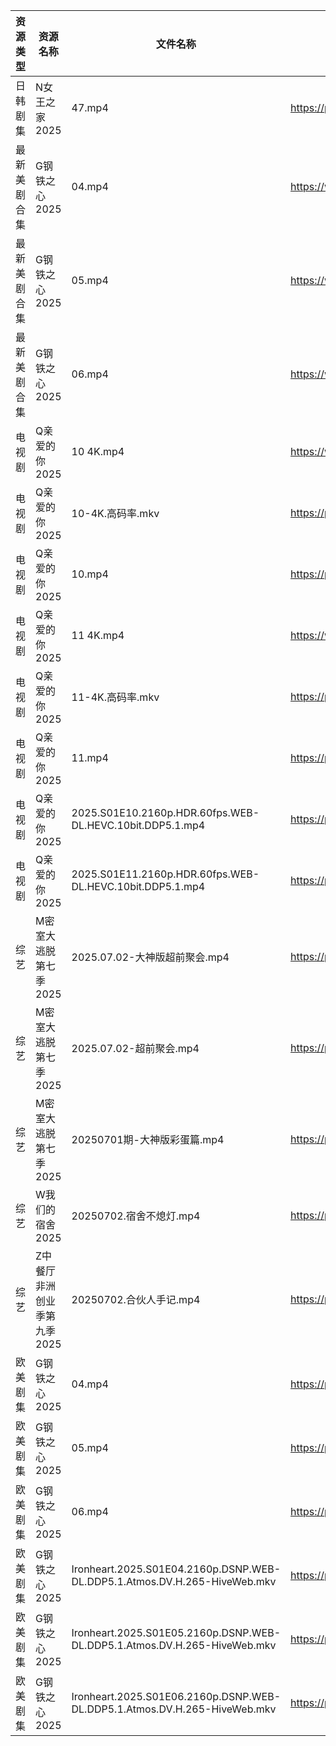 | 资源类型   | 资源名称             | 文件名称                                                                      | 分享链接                                 | 更新时间                |
| ------ | ---------------- | ------------------------------------------------------------------------- | ------------------------------------ | ------------------- |
| 日韩剧集   | N女王之家2025        | 47.mp4                                                                    | https://pan.quark.cn/s/a85463f38f49  | 2025-07-02 16:29:14 |
| 最新美剧合集 | G钢铁之心2025        | 04.mp4                                                                    | https://www.alipan.com/s/M1nx8oyrCJB | 2025-07-02 18:03:23 |
| 最新美剧合集 | G钢铁之心2025        | 05.mp4                                                                    | https://www.alipan.com/s/M1nx8oyrCJB | 2025-07-02 18:03:22 |
| 最新美剧合集 | G钢铁之心2025        | 06.mp4                                                                    | https://www.alipan.com/s/M1nx8oyrCJB | 2025-07-02 18:03:22 |
| 电视剧    | Q亲爱的你2025        | 10 4K.mp4                                                                 | https://www.alipan.com/s/MprfDaHXNYu | 2025-07-02 18:03:35 |
| 电视剧    | Q亲爱的你2025        | 10-4K.高码率.mkv                                                             | https://pan.quark.cn/s/1daa10912099  | 2025-07-02 16:30:24 |
| 电视剧    | Q亲爱的你2025        | 10.mp4                                                                    | https://pan.quark.cn/s/1daa10912099  | 2025-07-02 16:30:41 |
| 电视剧    | Q亲爱的你2025        | 11 4K.mp4                                                                 | https://www.alipan.com/s/MprfDaHXNYu | 2025-07-02 18:03:35 |
| 电视剧    | Q亲爱的你2025        | 11-4K.高码率.mkv                                                             | https://pan.quark.cn/s/1daa10912099  | 2025-07-02 16:30:19 |
| 电视剧    | Q亲爱的你2025        | 11.mp4                                                                    | https://pan.quark.cn/s/1daa10912099  | 2025-07-02 16:30:38 |
| 电视剧    | Q亲爱的你2025        | 2025.S01E10.2160p.HDR.60fps.WEB-DL.HEVC.10bit.DDP5.1.mp4                  | https://pan.quark.cn/s/1daa10912099  | 2025-07-02 16:30:29 |
| 电视剧    | Q亲爱的你2025        | 2025.S01E11.2160p.HDR.60fps.WEB-DL.HEVC.10bit.DDP5.1.mp4                  | https://pan.quark.cn/s/1daa10912099  | 2025-07-02 16:30:33 |
| 综艺     | M密室大逃脱第七季2025    | 2025.07.02-大神版超前聚会.mp4                                                    | https://pan.quark.cn/s/2355829faf33  | 2025-07-02 16:41:23 |
| 综艺     | M密室大逃脱第七季2025    | 2025.07.02-超前聚会.mp4                                                       | https://pan.quark.cn/s/2355829faf33  | 2025-07-02 16:41:28 |
| 综艺     | M密室大逃脱第七季2025    | 20250701期-大神版彩蛋篇.mp4                                                      | https://pan.quark.cn/s/2355829faf33  | 2025-07-02 16:41:38 |
| 综艺     | W我们的宿舍2025       | 20250702.宿舍不熄灯.mp4                                                        | https://pan.quark.cn/s/f9a388d84b7d  | 2025-07-02 16:42:51 |
| 综艺     | Z中餐厅非洲创业季第九季2025 | 20250702.合伙人手记.mp4                                                        | https://pan.quark.cn/s/b593f5a4180b  | 2025-07-02 16:43:25 |
| 欧美剧集   | G钢铁之心2025        | 04.mp4                                                                    | https://pan.quark.cn/s/1f168534354f  | 2025-07-02 16:22:51 |
| 欧美剧集   | G钢铁之心2025        | 05.mp4                                                                    | https://pan.quark.cn/s/1f168534354f  | 2025-07-02 16:22:43 |
| 欧美剧集   | G钢铁之心2025        | 06.mp4                                                                    | https://pan.quark.cn/s/1f168534354f  | 2025-07-02 16:22:48 |
| 欧美剧集   | G钢铁之心2025        | Ironheart.2025.S01E04.2160p.DSNP.WEB-DL.DDP5.1.Atmos.DV.H.265-HiveWeb.mkv | https://pan.quark.cn/s/1f168534354f  | 2025-07-02 16:22:55 |
| 欧美剧集   | G钢铁之心2025        | Ironheart.2025.S01E05.2160p.DSNP.WEB-DL.DDP5.1.Atmos.DV.H.265-HiveWeb.mkv | https://pan.quark.cn/s/1f168534354f  | 2025-07-02 16:23:00 |
| 欧美剧集   | G钢铁之心2025        | Ironheart.2025.S01E06.2160p.DSNP.WEB-DL.DDP5.1.Atmos.DV.H.265-HiveWeb.mkv | https://pan.quark.cn/s/1f168534354f  | 2025-07-02 16:23:05 |
